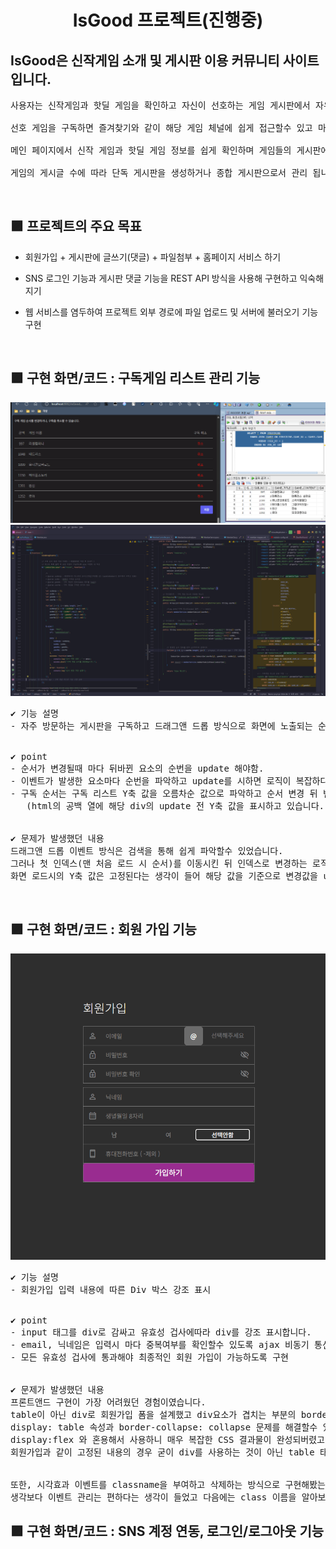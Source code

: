 <h1 align="center"> IsGood 프로젝트(진행중)</h1>

<h2>IsGood은 신작게임 소개 및 게시판 이용 커뮤니티 사이트입니다. </h3> 
<pre>
사용자는 신작게임과 핫딜 게임을 확인하고 자신이 선호하는 게임 게시판에서 자유롭게 커뮤니티 활동을 할수 있는 사이트 입니다. <br> 
선호 게임을 구독하면 즐겨찾기와 같이 해당 게임 체널에 쉽게 접근할수 있고 마이페이지에서 간단하게 관리 가능합니다. <br> 
메인 페이지에서 신작 게임과 핫딜 게임 정보를 쉽게 확인하며 게임들의 게시판에 쉽게 접근 가능합니다. <br> 
게임의 게시글 수에 따라 단독 게시판을 생성하거나 종합 게시판으로서 관리 됩니다.
</pre>
<br>

<h2> 🟪 프로젝트의 주요 목표</h2>
<p>
 
- 회원가입 + 게시판에 글쓰기(댓글) + 파일첨부 + 홈페이지 서비스 하기
 
- SNS 로그인 기능과 게시판 댓글 기능을 REST API 방식을 사용해 구현하고 익숙해지기
 
- 웹 서비스를 염두하여 프로젝트 외부 경로에 파일 업로드 및 서버에 불러오기 기능 구현
</p>
<br>


<h2> 🟪 구현 화면/코드 : 구독게임 리스트 관리 기능</h3>
<img src="https://github.com/praymyk/isGood_PJ/blob/main/readmeIMG/updateList.gif">
<img src="https://github.com/praymyk/isGood_PJ/blob/main/readmeIMG/changeListCode.png"> 
<pre>
✔️ 기능 설명 
- 자주 방문하는 게시판을 구독하고 드래그앤 드롭 방식으로 화면에 노출되는 순서를 수정합니다.
<br>
✔️ point
- 순서가 변경될때 마다 뒤바뀐 요소의 순번을 update 해야함.
- 이벤트가 발생한 요소마다 순번을 파악하고 update를 시하면 로직이 복잡하다고 판단 됨
- 구독 순서는 구독 리스트 Y축 값을 오름차순 값으로 파악하고 순서 변경 뒤 변경된 값을 update!  
   (html의 공백 열에 해당 div의 update 전 Y축 값을 표시하고 있습니다.)
<br>
✔️ 문제가 발생했던 내용
드래그앤 드롭 이벤트 방식은 검색을 통해 쉽게 파악할수 있었습니다.
그러나 첫 인덱스(맨 처음 로드 시 순서)를 이동시킨 뒤 인덱스로 변경하는 로직을 생각하는데 어려움이 있었고
화면 로드시의 Y축 값은 고정된다는 생각이 들어 해당 값을 기준으로 변경값을 update하도록 개발할수 있었습니다.</pre>
<br>



<h2> 🟪 구현 화면/코드 : 회원 가입 기능</h3>
<img src="https://github.com/praymyk/isGood_PJ/blob/main/readmeIMG/signUp.gif">
<pre>
✔️ 기능 설명 
- 회원가입 입력 내용에 따른 Div 박스 강조 표시
<br>
✔️ point
- input 태그를 div로 감싸고 유효성 겁사에따라 div를 강조 표시합니다.
- email, 닉네임은 입력시 마다 중복여부를 확인할수 있도록 ajax 비동기 통신
- 모든 유효성 겁사에 통과해야 최종적인 회원 가입이 가능하도록 구현
<br>
✔️ 문제가 발생했던 내용
프론트앤드 구현이 가장 어려웠던 경험이였습니다.
table이 아닌 div로 회원가입 폼을 설계했고 div요소가 겹치는 부분의 border가 중복되는 현상 처리가 어려웠습니다.
display: table 속성과 border-collapse: collapse 문제를 해결할수 있었지만 
display:flex 와 혼용해서 사용하니 매우 복잡한 CSS 결과물이 완성되버렸고
회원가입과 같이 고정된 내용의 경우 굳이 div를 사용하는 것이 아닌 table 태그를 이용하는것이 좋았겠다고 생각함.
<br>
또한, 시각효과 이벤트를 classname을 부여하고 삭제하는 방식으로 구현해봤는데 Css 설계가 복잡해지만
생각보다 이벤트 관리는 편하다는 생각이 들었고 다음에는 class 이름을 알아보기 쉽게 작성하도록 노력할 예정입니다. </pre>

<h2> 🟪 구현 화면/코드 : SNS 계정 연동, 로그인/로그아웃 기능</h3>


